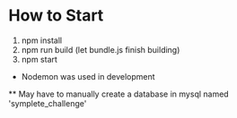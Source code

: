 # How to Start

1. npm install
2. npm run build (let bundle.js finish building)
3. npm start

* Nodemon was used in development

** May have to manually create a database in mysql named 'symplete_challenge'
